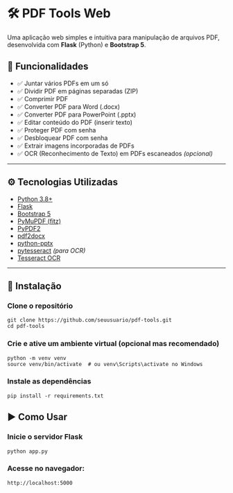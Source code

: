 # 🛠️ PDF Tools Web

Uma aplicação web simples e intuitiva para manipulação de arquivos PDF, desenvolvida com **Flask** (Python) e **Bootstrap 5**.

## 📌 Funcionalidades

- ✅ Juntar vários PDFs em um só
- ✅ Dividir PDF em páginas separadas (ZIP)
- ✅ Comprimir PDF
- ✅ Converter PDF para Word (.docx)
- ✅ Converter PDF para PowerPoint (.pptx)
- ✅ Editar conteúdo do PDF (inserir texto)
- ✅ Proteger PDF com senha
- ✅ Desbloquear PDF com senha
- ✅ Extrair imagens incorporadas de PDFs
- ✅ OCR (Reconhecimento de Texto) em PDFs escaneados *(opcional)*

---

## ⚙️ Tecnologias Utilizadas

- [Python 3.8+](https://www.python.org/)
- [Flask](https://flask.palletsprojects.com/)
- [Bootstrap 5](https://getbootstrap.com/)
- [PyMuPDF (fitz)](https://pymupdf.readthedocs.io/)
- [PyPDF2](https://pythonhosted.org/PyPDF2/)
- [pdf2docx](https://pypi.org/project/pdf2docx/)
- [python-pptx](https://python-pptx.readthedocs.io/)
- [pytesseract](https://pypi.org/project/pytesseract/) *(para OCR)*
- [Tesseract OCR](https://github.com/tesseract-ocr/tesseract)

---

## 🚀 Instalação


### Clone o repositório

```
git clone https://github.com/seuusuario/pdf-tools.git
cd pdf-tools
```
### Crie e ative um ambiente virtual (opcional mas recomendado)

```
python -m venv venv
source venv/bin/activate  # ou venv\Scripts\activate no Windows
```

### Instale as dependências

```
pip install -r requirements.txt
```

## ▶️ Como Usar

### Inicie o servidor Flask

```
python app.py
```

### Acesse no navegador:

```
http://localhost:5000
```
